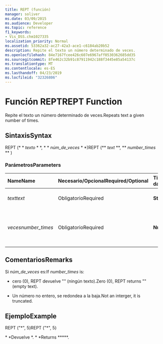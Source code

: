 ```yaml
---
title: REPT (función)
manager: soliver
ms.date: 03/09/2015
ms.audience: Developer
ms.topic: reference
f1_keywords:
- Vis_DSS.chm1027335
localization_priority: Normal
ms.assetid: 53362a32-ac27-42a3-ace1-c6184ab20b52
description: Repite el texto un número determinado de veces.
ms.openlocfilehash: 84e7167fcee426c607e6967aff0530362685dd35
ms.sourcegitcommit: 8fe462c32b91c87911942c188f3445e85a54137c
ms.translationtype: MT
ms.contentlocale: es-ES
ms.lasthandoff: 04/23/2019
ms.locfileid: "32326806"
---
```

# <a name="rept-function"></a><span data-ttu-id="4d6cb-103">Función REPT</span><span class="sxs-lookup"><span data-stu-id="4d6cb-103">REPT Function</span></span>

<span data-ttu-id="4d6cb-104">Repite el texto un número determinado de veces.</span><span class="sxs-lookup"><span data-stu-id="4d6cb-104">Repeats text a given number of times.</span></span> 
  
## <a name="syntax"></a><span data-ttu-id="4d6cb-105">Sintaxis</span><span class="sxs-lookup"><span data-stu-id="4d6cb-105">Syntax</span></span>

<span data-ttu-id="4d6cb-106">REPT (\* \* *texto* \* \*, \* \* *núm_de_veces* \* \*)</span><span class="sxs-lookup"><span data-stu-id="4d6cb-106">REPT (\*\* *text* \*\*, \*\* *number_times* \*\* )</span></span> 
  
### <a name="parameters"></a><span data-ttu-id="4d6cb-107">Parámetros</span><span class="sxs-lookup"><span data-stu-id="4d6cb-107">Parameters</span></span>

|<span data-ttu-id="4d6cb-108">**Name**</span><span class="sxs-lookup"><span data-stu-id="4d6cb-108">**Name**</span></span>|<span data-ttu-id="4d6cb-109">**Necesario/Opcional**</span><span class="sxs-lookup"><span data-stu-id="4d6cb-109">**Required/Optional**</span></span>|<span data-ttu-id="4d6cb-110">**Tipo de datos**</span><span class="sxs-lookup"><span data-stu-id="4d6cb-110">**Data Type**</span></span>|<span data-ttu-id="4d6cb-111">**Descripción**</span><span class="sxs-lookup"><span data-stu-id="4d6cb-111">**Description**</span></span>|
|:-----|:-----|:-----|:-----|
| <span data-ttu-id="4d6cb-112">_text_</span><span class="sxs-lookup"><span data-stu-id="4d6cb-112">_text_</span></span> <br/> |<span data-ttu-id="4d6cb-113">Obligatorio</span><span class="sxs-lookup"><span data-stu-id="4d6cb-113">Required</span></span>  <br/> |<span data-ttu-id="4d6cb-114">**String**</span><span class="sxs-lookup"><span data-stu-id="4d6cb-114">**String**</span></span> <br/> | <span data-ttu-id="4d6cb-115">El texto que se desea repetir.</span><span class="sxs-lookup"><span data-stu-id="4d6cb-115">The text you want to repeat.</span></span>  <br/> |
| <span data-ttu-id="4d6cb-116">_veces_</span><span class="sxs-lookup"><span data-stu-id="4d6cb-116">_number_times_</span></span> <br/> |<span data-ttu-id="4d6cb-117">Obligatorio</span><span class="sxs-lookup"><span data-stu-id="4d6cb-117">Required</span></span>  <br/> |<span data-ttu-id="4d6cb-118">**Number**</span><span class="sxs-lookup"><span data-stu-id="4d6cb-118">**Number**</span></span> <br/> |<span data-ttu-id="4d6cb-119">Número positivo que indica las veces que debe aparecer el texto.</span><span class="sxs-lookup"><span data-stu-id="4d6cb-119">A positive number specifying the number of times to repeat text.</span></span>  <br/> |
   
## <a name="remarks"></a><span data-ttu-id="4d6cb-120">Comentarios</span><span class="sxs-lookup"><span data-stu-id="4d6cb-120">Remarks</span></span>

<span data-ttu-id="4d6cb-121">Si *núm_de_veces* es:</span><span class="sxs-lookup"><span data-stu-id="4d6cb-121">If  *number_times*  is:</span></span> 
  
- <span data-ttu-id="4d6cb-122">cero (0), REPT devuelve "" (ningún texto).</span><span class="sxs-lookup"><span data-stu-id="4d6cb-122">Zero (0), REPT returns "" (empty text).</span></span>
    
- <span data-ttu-id="4d6cb-123">Un número no entero, se redondea a la baja.</span><span class="sxs-lookup"><span data-stu-id="4d6cb-123">Not an interger, it is truncated.</span></span>
    
## <a name="example"></a><span data-ttu-id="4d6cb-124">Ejemplo</span><span class="sxs-lookup"><span data-stu-id="4d6cb-124">Example</span></span>

<span data-ttu-id="4d6cb-125">REPT ("\*", 5)</span><span class="sxs-lookup"><span data-stu-id="4d6cb-125">REPT ("\*", 5)</span></span> 
  
<span data-ttu-id="4d6cb-126">\* \*Devuelve \*. \* \*</span><span class="sxs-lookup"><span data-stu-id="4d6cb-126">Returns \*\*\*\*\*.</span></span> 
  

